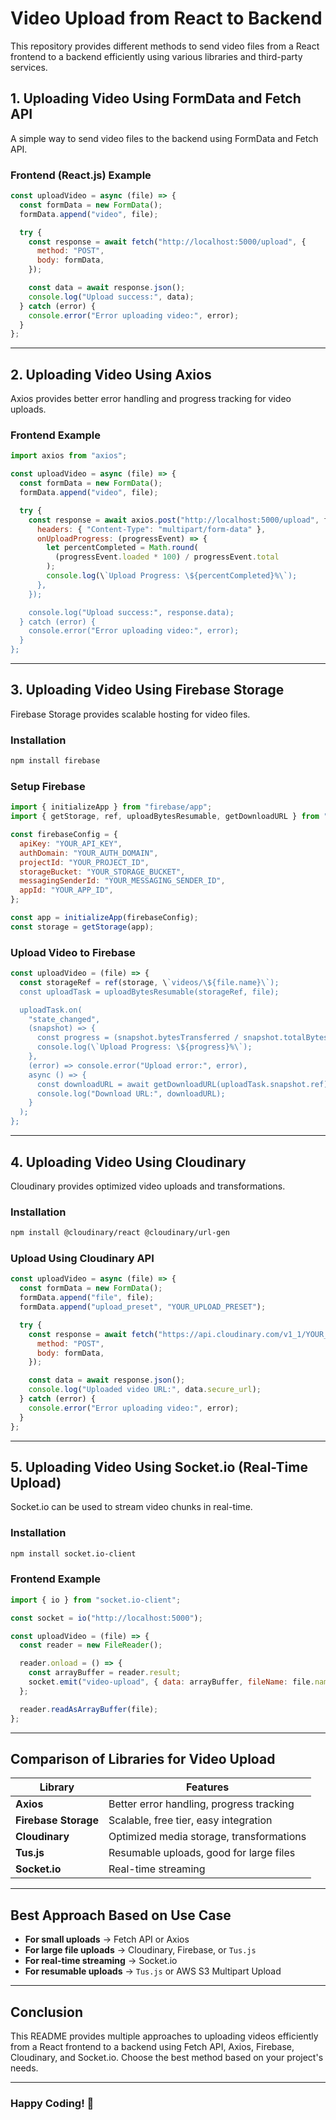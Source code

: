 # Video Upload from React to Backend

This repository provides different methods to send video files from a React frontend to a backend efficiently using various libraries and third-party services.

## 1. Uploading Video Using FormData and Fetch API

A simple way to send video files to the backend using FormData and Fetch API.

### **Frontend (React.js) Example**
```jsx
const uploadVideo = async (file) => {
  const formData = new FormData();
  formData.append("video", file);

  try {
    const response = await fetch("http://localhost:5000/upload", {
      method: "POST",
      body: formData,
    });

    const data = await response.json();
    console.log("Upload success:", data);
  } catch (error) {
    console.error("Error uploading video:", error);
  }
};
```

---

## 2. Uploading Video Using Axios

Axios provides better error handling and progress tracking for video uploads.

### **Frontend Example**
```jsx
import axios from "axios";

const uploadVideo = async (file) => {
  const formData = new FormData();
  formData.append("video", file);

  try {
    const response = await axios.post("http://localhost:5000/upload", formData, {
      headers: { "Content-Type": "multipart/form-data" },
      onUploadProgress: (progressEvent) => {
        let percentCompleted = Math.round(
          (progressEvent.loaded * 100) / progressEvent.total
        );
        console.log(\`Upload Progress: \${percentCompleted}%\`);
      },
    });

    console.log("Upload success:", response.data);
  } catch (error) {
    console.error("Error uploading video:", error);
  }
};
```

---

## 3. Uploading Video Using Firebase Storage

Firebase Storage provides scalable hosting for video files.

### **Installation**
```sh
npm install firebase
```

### **Setup Firebase**
```js
import { initializeApp } from "firebase/app";
import { getStorage, ref, uploadBytesResumable, getDownloadURL } from "firebase/storage";

const firebaseConfig = {
  apiKey: "YOUR_API_KEY",
  authDomain: "YOUR_AUTH_DOMAIN",
  projectId: "YOUR_PROJECT_ID",
  storageBucket: "YOUR_STORAGE_BUCKET",
  messagingSenderId: "YOUR_MESSAGING_SENDER_ID",
  appId: "YOUR_APP_ID",
};

const app = initializeApp(firebaseConfig);
const storage = getStorage(app);
```

### **Upload Video to Firebase**
```jsx
const uploadVideo = (file) => {
  const storageRef = ref(storage, \`videos/\${file.name}\`);
  const uploadTask = uploadBytesResumable(storageRef, file);

  uploadTask.on(
    "state_changed",
    (snapshot) => {
      const progress = (snapshot.bytesTransferred / snapshot.totalBytes) * 100;
      console.log(\`Upload Progress: \${progress}%\`);
    },
    (error) => console.error("Upload error:", error),
    async () => {
      const downloadURL = await getDownloadURL(uploadTask.snapshot.ref);
      console.log("Download URL:", downloadURL);
    }
  );
};
```

---

## 4. Uploading Video Using Cloudinary

Cloudinary provides optimized video uploads and transformations.

### **Installation**
```sh
npm install @cloudinary/react @cloudinary/url-gen
```

### **Upload Using Cloudinary API**
```jsx
const uploadVideo = async (file) => {
  const formData = new FormData();
  formData.append("file", file);
  formData.append("upload_preset", "YOUR_UPLOAD_PRESET");

  try {
    const response = await fetch("https://api.cloudinary.com/v1_1/YOUR_CLOUD_NAME/video/upload", {
      method: "POST",
      body: formData,
    });

    const data = await response.json();
    console.log("Uploaded video URL:", data.secure_url);
  } catch (error) {
    console.error("Error uploading video:", error);
  }
};
```

---

## 5. Uploading Video Using Socket.io (Real-Time Upload)

Socket.io can be used to stream video chunks in real-time.

### **Installation**
```sh
npm install socket.io-client
```

### **Frontend Example**
```jsx
import { io } from "socket.io-client";

const socket = io("http://localhost:5000");

const uploadVideo = (file) => {
  const reader = new FileReader();

  reader.onload = () => {
    const arrayBuffer = reader.result;
    socket.emit("video-upload", { data: arrayBuffer, fileName: file.name });
  };

  reader.readAsArrayBuffer(file);
};
```

---

## **Comparison of Libraries for Video Upload**

| Library | Features |
|---------|----------|
| **Axios** | Better error handling, progress tracking |
| **Firebase Storage** | Scalable, free tier, easy integration |
| **Cloudinary** | Optimized media storage, transformations |
| **Tus.js** | Resumable uploads, good for large files |
| **Socket.io** | Real-time streaming |

---

## **Best Approach Based on Use Case**

- **For small uploads** → Fetch API or Axios  
- **For large file uploads** → Cloudinary, Firebase, or `Tus.js`  
- **For real-time streaming** → Socket.io  
- **For resumable uploads** → `Tus.js` or AWS S3 Multipart Upload  

---

## **Conclusion**

This README provides multiple approaches to uploading videos efficiently from a React frontend to a backend using Fetch API, Axios, Firebase, Cloudinary, and Socket.io. Choose the best method based on your project's needs.

---

### **Happy Coding! 🚀**
